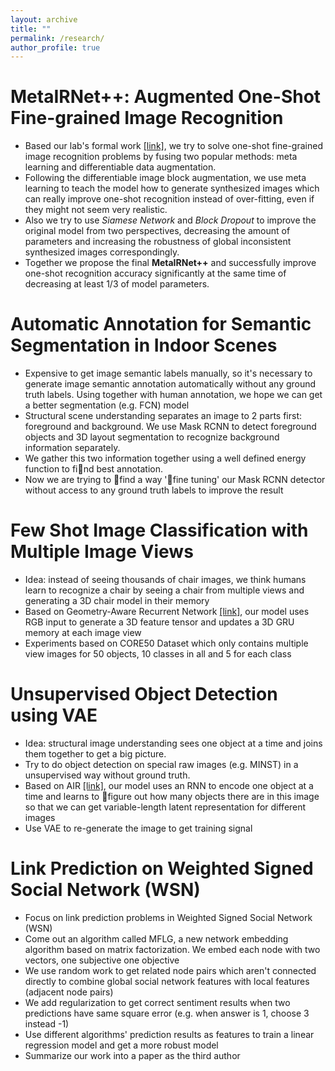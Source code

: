 ```yaml
---
layout: archive
title: ""
permalink: /research/
author_profile: true
---
```


# MetaIRNet++: Augmented One-Shot Fine-grained Image Recognition

- Based our lab's formal work [[link]](https://arxiv.org/abs/1911.07164), we try to solve one-shot fine-grained image recognition problems by fusing two popular methods: meta learning and differentiable data augmentation.
- Following the differentiable image block augmentation, we use meta learning to teach the model how to generate synthesized images which can really improve one-shot recognition instead of over-fitting, even if they might not seem very realistic.
- Also we try to use *Siamese Network* and *Block Dropout* to improve the original model from two perspectives, decreasing the amount of parameters and increasing the robustness of global inconsistent synthesized images correspondingly.
- Together we propose the final **MetaIRNet++** and successfully improve one-shot recognition accuracy significantly at the same time of decreasing at least 1/3 of model parameters.



# Automatic Annotation for Semantic Segmentation in Indoor Scenes

- Expensive to get image semantic labels manually, so it's necessary to generate image semantic annotation automatically without any ground truth labels. Using together with human annotation, we hope we can get a better segmentation (e.g. FCN) model
- Structural scene understanding separates an image to 2 parts first: foreground and background. We use Mask RCNN to detect foreground objects and 3D layout segmentation to recognize background information separately.
- We gather this two information together using a well defined energy function to find best annotation.
- Now we are trying to find a way 'fine tuning' our Mask RCNN detector without access to any ground truth labels to improve the result



# Few Shot Image Classification with Multiple Image Views

- Idea: instead of seeing thousands of chair images, we think humans learn to recognize a chair by seeing a chair from multiple views and generating a 3D chair model in their memory
- Based on Geometry-Aware Recurrent Network [[link]](https://arxiv.org/pdf/1901.00003.pdf), our model uses RGB input to generate a 3D feature tensor and updates a 3D GRU memory at each image view
- Experiments based on CORE50 Dataset which only contains multiple view images for 50 objects, 10 classes in all and 5 for each class



# Unsupervised Object Detection using VAE

- Idea: structural image understanding sees one object at a time and joins them together to get a big picture.
- Try to do object detection on special raw images (e.g. MINST) in a unsupervised way without ground truth.
- Based on AIR [[link]](https://arxiv.org/pdf/1603.08575.pdf), our model uses an RNN to encode one object at a time and learns to figure out how many objects there are in this image so that we can get variable-length latent representation for different images
- Use VAE to re-generate the image to get training signal



# Link Prediction on Weighted Signed Social Network (WSN)
- Focus on link prediction problems in Weighted Signed Social Network (WSN)
- Come out an algorithm called MFLG, a new network embedding algorithm based on matrix factorization. We embed each node with two vectors, one subjective one objective
- We use random work to get related node pairs which aren't connected directly to combine global social network features with local features (adjacent node pairs)
- We add regularization to get correct sentiment results when two predictions have same square error (e.g. when answer is 1, choose 3 instead -1)
- Use different algorithms' prediction results as features to train a linear regression model and get a more robust model
- Summarize our work into a paper as the third author
